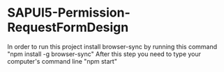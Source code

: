 # SAPUI5-Permission-RequestFormDesign
In order to run this project install browser-sync by running this command "npm install -g browser-sync" After this step you need to type your computer's command line "npm start"
